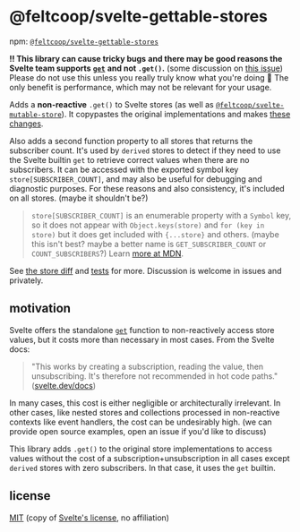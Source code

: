 # @feltcoop/svelte-gettable-stores

npm: [`@feltcoop/svelte-gettable-stores`](https://www.npmjs.com/package/@feltcoop/svelte-gettable-stores)

**‼ This library can cause tricky bugs**
**and there may be good reasons the Svelte team supports**
**[`get`](https://svelte.dev/docs#run-time-svelte-store-get)**
**and not `.get()`.**
(some discussion on [this issue](https://github.com/sveltejs/svelte/issues/2060#issuecomment-667555847))
Please do not use this unless you really truly know what you're doing 🤒
The only benefit is performance, which may not be relevant for your usage.

Adds a **non-reactive** `.get()` to Svelte stores
(as well as [`@feltcoop/svelte-mutable-store`](https://github.com/feltcoop/svelte-mutable-store)).
It copypastes the original implementations and makes
[these changes](https://github.com/feltcoop/svelte-gettable-stores/commit/41df06d236ca8951e3a14f4fc4d945717a0d392a#diff-276a0044b7db537e1835eb8b2c20368b8a7437a3fde350198bff4db2b9e418fe).

Also adds a second function property to all stores that returns the subscriber count.
It's used by `derived` stores to detect if they need to use the Svelte builtin `get`
to retrieve correct values when there are no subscribers.
It can be accessed with the exported symbol key `store[SUBSCRIBER_COUNT]`,
and may also be useful for debugging and diagnostic purposes.
For these reasons and also consistency, it's included on all stores.
(maybe it shouldn't be?)

> `store[SUBSCRIBER_COUNT]` is an enumerable property with a `Symbol` key,
> so it does not appear with `Object.keys(store)` and `for (key in store)`
> but it does get included with `{...store}` and others.
> (maybe this isn't best? maybe a better name is `GET_SUBSCRIBER_COUNT` or `COUNT_SUBSCRIBERS`?)
> Learn [more at MDN](https://developer.mozilla.org/en-US/docs/Web/JavaScript/Enumerability_and_ownership_of_properties).

See [the store diff](https://github.com/feltcoop/svelte-gettable-stores/commit/41df06d236ca8951e3a14f4fc4d945717a0d392a#diff-276a0044b7db537e1835eb8b2c20368b8a7437a3fde350198bff4db2b9e418fe)
and [tests](src/lib/store.test.ts) for more.
Discussion is welcome in issues and privately.

## motivation

Svelte offers the standalone [`get`](https://svelte.dev/docs#run-time-svelte-store-get)
function to non-reactively access store values,
but it costs more than necessary in most cases. From the Svelte docs:

> "This works by creating a subscription, reading the value, then unsubscribing.
> It's therefore not recommended in hot code paths."
> ([svelte.dev/docs](https://svelte.dev/docs#run-time-svelte-store-get))

In many cases, this cost is either negligible or architecturally irrelevant.
In other cases, like nested stores and collections
processed in non-reactive contexts like event handlers,
the cost can be undesirably high.
(we can provide open source examples, open an issue if you'd like to discuss)

This library adds `.get()` to the original store implementations
to access values without the cost of a subscription+unsubscription
in all cases except `derived` stores with zero subscribers.
In that case, it uses the `get` builtin.

## license

[MIT](LICENSE.md)
(copy of [Svelte's license](https://github.com/sveltejs/svelte/blob/master/LICENSE.md),
no affiliation)
